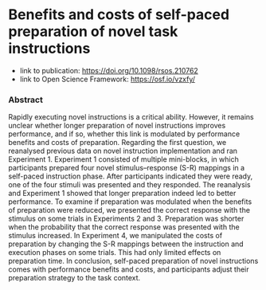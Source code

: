 # Benefits and costs of self-paced preparation of novel task instructions
* link to publication: https://doi.org/10.1098/rsos.210762
* link to Open Science Framework: https://osf.io/vzxfy/

### Abstract
Rapidly executing novel instructions is a critical ability. However, it remains unclear whether longer preparation of novel instructions improves performance, and if so, whether this link is modulated by performance benefits and costs of preparation. Regarding the first question, we reanalysed previous data on novel instruction implementation and ran Experiment 1. Experiment 1 consisted of multiple mini-blocks, in which participants prepared four novel stimulus–response (S-R) mappings in a self-paced instruction phase. After participants indicated they were ready, one of the four stimuli was presented and they responded. The reanalysis and Experiment 1 showed that longer preparation indeed led to better performance. To examine if preparation was modulated when the benefits of preparation were reduced, we presented the correct response with the stimulus on some trials in Experiments 2 and 3. Preparation was shorter when the probability that the correct response was presented with the stimulus increased. In Experiment 4, we manipulated the costs of preparation by changing the S-R mappings between the instruction and execution phases on some trials. This had only limited effects on preparation time. In conclusion, self-paced preparation of novel instructions comes with performance benefits and costs, and participants adjust their preparation strategy to the task context.
